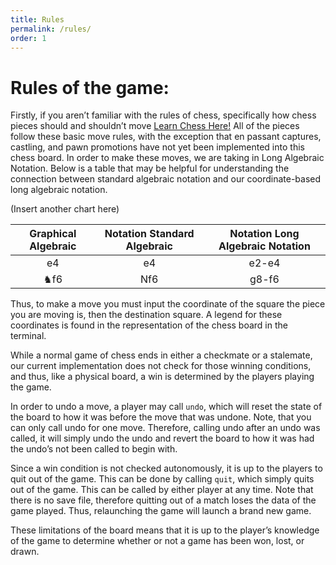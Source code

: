```yaml
---
title: Rules
permalink: /rules/
order: 1
---
```


# Rules of the game:
Firstly, if you aren’t familiar with the rules of chess, specifically how chess pieces should and shouldn’t move [Learn Chess Here!](https://chess.org/rules?msclkid=93fbb98ace7c11eca3716e0e73ad05af)
All of the pieces follow these basic move rules, with the exception that en passant captures, castling, and pawn promotions have not yet been implemented into this chess board. In order to make these moves, we are taking in Long Algebraic Notation. Below is a table that may be helpful for understanding the connection between standard algebraic notation and our coordinate-based long algebraic notation.

(Insert another chart here)

|Graphical Algebraic|Notation Standard Algebraic|Notation Long Algebraic Notation|
|:-----------------:|:-------------------------:|:------------------------------:|
|e4|e4|e2-e4|
|♞f6|Nf6|g8-f6|

Thus, to make a move you must input the coordinate of the square the piece you are moving is, then the destination square. A legend for these coordinates is found in the representation of the chess board in the terminal.

While a normal game of chess ends in either a checkmate or a stalemate, our current implementation does not check for those winning conditions, and thus, like a physical board, a win is determined by the players playing the game.

In order to undo a move, a player may call `undo`, which will reset the state of the board to how it was before the move that was undone. Note, that you can only call undo for one move. Therefore, calling undo after an undo was called, it will simply undo the undo and revert the board to how it was had the undo’s not been called to begin with.

Since a win condition is not checked autonomously, it is up to the players to quit out of the game. This can be done by calling `quit`, which simply quits out of the game. This can be called by either player at any time. Note that there is no save file, therefore quitting out of a match loses the data of the game played. Thus, relaunching the game will launch a brand new game.

These limitations of the board means that it is up to the player’s knowledge of the game to determine whether or not a game has been won, lost, or drawn. 

